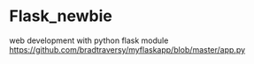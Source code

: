 # Flask_newbie
web development with python flask module
https://github.com/bradtraversy/myflaskapp/blob/master/app.py
